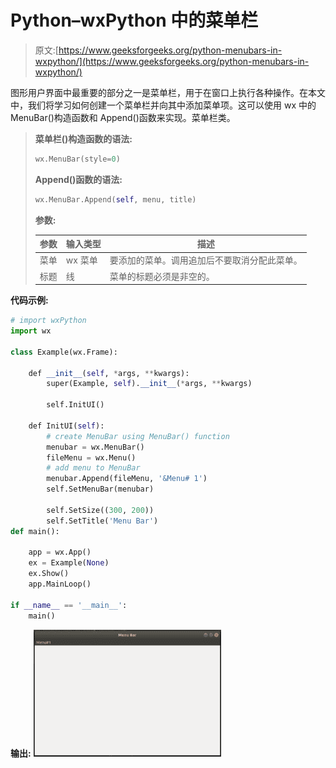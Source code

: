 # Python–wxPython 中的菜单栏

> 原文:[https://www.geeksforgeeks.org/python-menubars-in-wxpython/](https://www.geeksforgeeks.org/python-menubars-in-wxpython/)

图形用户界面中最重要的部分之一是菜单栏，用于在窗口上执行各种操作。在本文中，我们将学习如何创建一个菜单栏并向其中添加菜单项。这可以使用 wx 中的 MenuBar()构造函数和 Append()函数来实现。菜单栏类。

> **菜单栏()构造函数的语法:**
> 
> ```py
> wx.MenuBar(style=0)
> 
> ```
> 
> **Append()函数的语法:**
> 
> ```py
> wx.MenuBar.Append(self, menu, title)
> 
> ```
> 
> **参数:**
> 
> | 参数 | 输入类型 | 描述 |
> | --- | --- | --- |
> | 菜单 | wx 菜单 | 要添加的菜单。调用追加后不要取消分配此菜单。 |
> | 标题 | 线 | 菜单的标题必须是非空的。 |

**代码示例:**

```py
# import wxPython 
import wx

class Example(wx.Frame):

    def __init__(self, *args, **kwargs):
        super(Example, self).__init__(*args, **kwargs)

        self.InitUI()

    def InitUI(self):
        # create MenuBar using MenuBar() function
        menubar = wx.MenuBar()
        fileMenu = wx.Menu()
        # add menu to MenuBar
        menubar.Append(fileMenu, '&Menu# 1')
        self.SetMenuBar(menubar)

        self.SetSize((300, 200))
        self.SetTitle('Menu Bar')
def main():

    app = wx.App()
    ex = Example(None)
    ex.Show()
    app.MainLoop()

if __name__ == '__main__':
    main()
```

**输出:**
![](img/e4bcc41af11a064671d356e94f8f2427.png)
